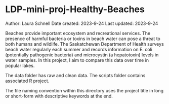 # LDP-mini-proj-Healthy-Beaches
Author: Laura Schnell 
Date created: 2023-9-24
Last updated: 2023-9-24

Beaches provide important ecosystem and recreational services. The presence of harmful bacteria or toxins in beach water can pose a threat to both humans and wildlife.
The Saskatchewan Department of Health surveys beach water regularly each summer and records information on E. coli (potentially pathogenic bacteria) and microcystin 
(a hepatotoxin) levels in water samples. In this project, I aim to compare this data over time in popular lakes. 

The data folder has raw and clean data. 
The scripts folder contains associated R project. 

The file naming convention within this directory uses the project title in long or short-form with descriptive keywords at the end. 
